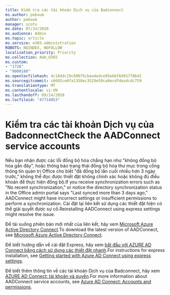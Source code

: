 ```yaml
---
title: Kiểm tra các tài khoản Dịch vụ của Badconnect
ms.author: pebaum
author: pebaum
manager: scotv
ms.date: 07/24/2020
ms.audience: Admin
ms.topic: article
ms.service: o365-administration
ROBOTS: NOINDEX, NOFOLLOW
localization_priority: Priority
ms.collection: Adm_O365
ms.custom:
- "1726"
- "9000180"
ms.openlocfilehash: 4c18ddc19c60075cbea4edce95ebbf6491778b41
ms.sourcegitcommit: c6692ce0fa1358ec3529e59ca0ecdfdea4cdc759
ms.translationtype: MT
ms.contentlocale: vi-VN
ms.lasthandoff: 09/14/2020
ms.locfileid: "47714053"
---
```

# <a name="check-the-aadconnect-service-accounts"></a><span data-ttu-id="cb536-102">Kiểm tra các tài khoản Dịch vụ của Badconnect</span><span class="sxs-lookup"><span data-stu-id="cb536-102">Check the AADConnect service accounts</span></span>

<span data-ttu-id="cb536-103">Nếu bạn nhận được các lỗi đồng bộ hóa chẳng hạn như "không đồng bộ hóa gần đây", hoặc thông báo trạng thái đồng bộ hóa thư mục trong cổng thông tin quản trị Office cho biết "đã đồng bộ lần cuối nhiều hơn 3 ngày trước," không thể đọc được thiết đặt không chính xác hoặc không đủ điều khoản để thực hiện đồng bộ.</span><span class="sxs-lookup"><span data-stu-id="cb536-103">If you receive synchronization errors such as "No recent synchronization," or notice the directory synchronization status in the Office admin portal says "Last synced more than 3 days ago," AADConnect might have incorrect settings or insufficient permissions to perform a synchronization.</span></span> <span data-ttu-id="cb536-104">Cài đặt lại liên kết sử dụng các thiết đặt hiện có thể giải quyết được sự cố.</span><span class="sxs-lookup"><span data-stu-id="cb536-104">Reinstalling AADConnect using express settings might resolve the issue.</span></span>

<span data-ttu-id="cb536-105">Để tải xuống phiên bản mới nhất của liên kết, hãy xem [Microsoft Azure Active Directory Connect](https://go.microsoft.com/fwlink/?LinkId=615771).</span><span class="sxs-lookup"><span data-stu-id="cb536-105">To download the latest version of AADConnect, see [Microsoft Azure Active Directory Connect](https://go.microsoft.com/fwlink/?LinkId=615771).</span></span>

<span data-ttu-id="cb536-106">Để biết hướng dẫn về cài đặt Express, hãy xem [bắt đầu với AZURE AD Connect bằng cách sử dụng các thiết đặt nhanh](https://docs.microsoft.com/azure/active-directory/hybrid/how-to-connect-install-express).</span><span class="sxs-lookup"><span data-stu-id="cb536-106">For instructions for express installation, see [Getting started with Azure AD Connect using express settings](https://docs.microsoft.com/azure/active-directory/hybrid/how-to-connect-install-express).</span></span>

<span data-ttu-id="cb536-107">Để biết thêm thông tin về các tài khoản Dịch vụ của Badconnect, hãy xem [AZURE AD Connect: tài khoản và quyền](https://docs.microsoft.com/azure/active-directory/hybrid/reference-connect-accounts-permissions).</span><span class="sxs-lookup"><span data-stu-id="cb536-107">For more information about AADConnect service accounts, see [Azure AD Connect: Accounts and permissions](https://docs.microsoft.com/azure/active-directory/hybrid/reference-connect-accounts-permissions).</span></span>